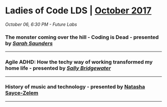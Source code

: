 # Ladies of Code LDS | [October 2017](https://www.meetup.com/Ladies-of-Code-Leeds/events/243365622/)

_October 06, 6:30 PM - Future Labs_ 

### The monster coming over the hill - Coding is Dead - presented by [_Sarah Saunders_](https://twitter.com/sasaunde)

-----

### Agile ADHD: How the techy way of working transformed my home life - presented by [_Sally Bridgewater_](https://twitter.com/Salstar24)


-----

### History of music and technology - presented by [Natasha Sayce-Zelem](https://twitter.com/unharmonic)


-----

